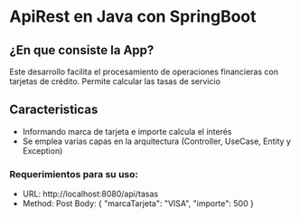 # ApiRest en Java con SpringBoot
## ¿En que consiste la App?  
Este desarrollo facilita el procesamiento de operaciones financieras con tarjetas de crédito. Permite calcular las tasas de servicio 
## Caracteristicas
- Informando marca de tarjeta e importe calcula el interés  
- Se emplea varias capas en la arquitectura (Controller, UseCase, Entity y Exception)  

### Requerimientos para su uso:  
- URL: http://localhost:8080/api/tasas
- Method: Post
Body: 
{
    "marcaTarjeta": "VISA",
    "importe": 500
}


